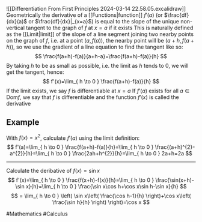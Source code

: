 ![[Differentiation From First Principles 2024-03-14 22.58.05.excalidraw]]
Geometrically the derivative of a [[Functions|function]] $f'(a)$ (or $\frac{df}{dx}(a)$ or $\frac{df}{dx}|_{x=a}$) is equal to the slope of the unique non-vertical tangent to the graph of $f$ at $x=a$ if it exists
This is naturally defined as the [[Limit|limit]] of the slope of a line segment joining two nearby points on the graph of $f$, i.e. at a point $(a,f(a))$, the nearby point will be $(a+h,f(a+h))$, so we use the gradient of a line equation to find the tangent like so:
$$
\frac{f(a+h)-f(a)}{a+h-a}=\frac{f(a+h)-f(a)}{h}
$$
By taking $h$ to be as small as possible, i.e. the limit as $h$ tends to 0, we will get the tangent, hence:
$$
f'(x)=\lim_{ h \to 0 } \frac{f(a+h)-f(a)}{h}
$$
If the limit exists, we say $f$ is differentiable at $x=a$
If $f'(a)$ exists for all $a\in \text{Dom}f$, we say that $f$ is differentiable and the function $f'(x)$ is called the derivative
## Example
With $f(x)=x^{2}$, calculate $f'(a)$ using the limit definition:
$$
f'(a)=\lim_{ h \to 0 } \frac{f(a+h)-f(a)}{h}=\lim_{ h \to 0 } \frac{(a+h)^{2}-a^{2}}{h}=\lim_{ h \to 0 } \frac{2ah+h^{2}}{h}=\lim_{ h \to 0 } 2a+h=2a
$$
___
Calculate the deribative of $f(x)=\sin x$
$$
f'(x)=\lim_{ h \to 0 } \frac{f(x+h)-f(x)}{h}=\lim_{ h \to 0 } \frac{\sin(x+h)-\sin x}{h}=\lim_{ h \to 0 } \frac{\sin x\cos h+\cos x\sin h-\sin x}{h}
$$
$$
= \lim_{ h \to 0 } \left( \sin x\left( \frac{\cos h-1}{h} \right)+\cos x\left( \frac{\sin h}{h} \right) \right)=\cos x
$$

#Mathematics #Calculus